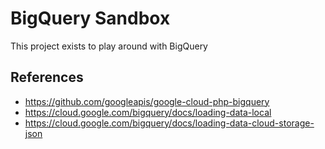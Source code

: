 # BigQuery Sandbox
This project exists to play around with BigQuery



## References
- https://github.com/googleapis/google-cloud-php-bigquery
- https://cloud.google.com/bigquery/docs/loading-data-local
- https://cloud.google.com/bigquery/docs/loading-data-cloud-storage-json
